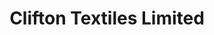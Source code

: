 ---
title: "Clifton Textiles Limited"
url: /birmingham/clifton-textiles-limited/
shop: Allgemein
---